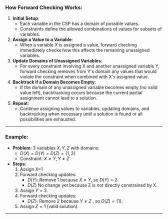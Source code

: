 ### How Forward Checking Works:
1. **Initial Setup**:
    - Each variable in the CSP has a domain of possible values.
    - Constraints define the allowed combinations of values for subsets of variables.
2. **Assign a Value to a Variable**:
    - When a variable X is assigned a value, forward checking immediately checks how this affects the remaining unassigned variables.
3. **Update Domains of Unassigned Variables**:
    - For every constraint involving X and another unassigned variable Y, forward checking removes from Y's domain any values that would violate the constraint when combined with X's assigned value.
4. **Backtrack if a Domain Becomes Empty**:
    - If the domain of any unassigned variable becomes empty (no valid value left), backtracking occurs because the current partial assignment cannot lead to a solution.
5. **Repeat**:
    - Continue assigning values to variables, updating domains, and backtracking when necessary until a solution is found or all possibilities are exhausted.
---
### Example:
- **Problem**: 3 variables $X,Y,Z$ with domains:
    - $D(X) = D(Y) = D(Z)= \{1,2\}$
    - Constraint: $X≠Y , Y≠Z$
- **Steps**:
    1. Assign X=1
    2. Forward checking updates:
        - $D(Y)$: Remove 1 because $X≠Y$, so $D(Y)={2}$.
        - $D(Z)$ No change yet because Z is not directly constrained by X.
    3. Assign $Y=2$.
    4. Forward checking updates:
        - $D(Z)$: Remove 2 because $Y≠Z$ , so $D(Z) = \{1\}$.
    5. Assign $Z=1$ (valid solution).
---